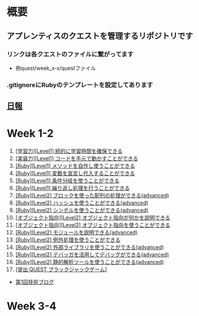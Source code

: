 # 概要 
## アプレンティスのクエストを管理するリポジトリです
### リンクは各クエストのファイルに繋がってます
- 例quest/week_x-x/questファイル
### .gitignoreにRubyのテンプレートを設定してあります
## [日報](daily-report)

# Week 1-2　
1. [[学習力][Level1] 続的に学習時間を確保できる](quest/week_1-2/quest1.md)<br>
2. [[実装力][Level1] コードを手元で動かすことができる](quest/week_1-2/quest2.rb)<br>
3. [[Ruby][Level1] メソッドを自作し使うことができる](quest/week_1-2/quest3.rb)<br>
4. [[Ruby][Level1] 変数を宣言し代入することができる](quest/week_1-2/quest4.rb)<br>
5. [[Ruby][Level1] 条件分岐を使うことができる](quest/week_1-2/quest5.rb)<br>
6. [[Ruby][Level1] 繰り返し処理を行うことができる](quest/week_1-2/quest6.rb)<br>
7. [[Ruby][Level2] ブロックを使った配列の処理ができる(advanced)](quest/week_1-2/quest7.rb)<br>
8. [[Ruby][Level2] ハッシュを使うことができる(advanced)](quest/week_1-2/quest8.rb)<br>
9. [[Ruby][Level2] シンボルを使うことができる(advanced)](quest/week_1-2/quest9.rb)<br>
10. [[オブジェクト指向][Level2] オブジェクト指向が何かを説明できる](quest/week_1-2/quest10.md)<br>
11. [[オブジェクト指向][Level2] オブジェクト指向を使うことができる](quest/week_1-2/quest11.rb)<br>
12. [[Ruby][Level2] モジュールを説明できる(advanced)](quest/week_1-2quest12.md)<br>
13. [[Ruby][Level2] 例外処理を使うことができる](quest/week_1-2/quest13.rb)<br>
14. [[Ruby][Level2] 外部ライブラリを使うことができる(advanced)](quest/week_1-2/quest14.rb)<br>
15. [[Ruby][Level2] デバッガを活用してデバッグができる(advanced)](quest/week_1-2/quest15.rb)<br>
16. [[Ruby][Level2] 静的解析ツールを使うことができる(advanced)](quest/week_1-2/quest16.rb)<br>
17. [[提出 QUEST ブラックジャックゲーム]](quest/week_1-2/submission-quest)<br>
- [第1回技術ブログ]()

# Week 3-4




